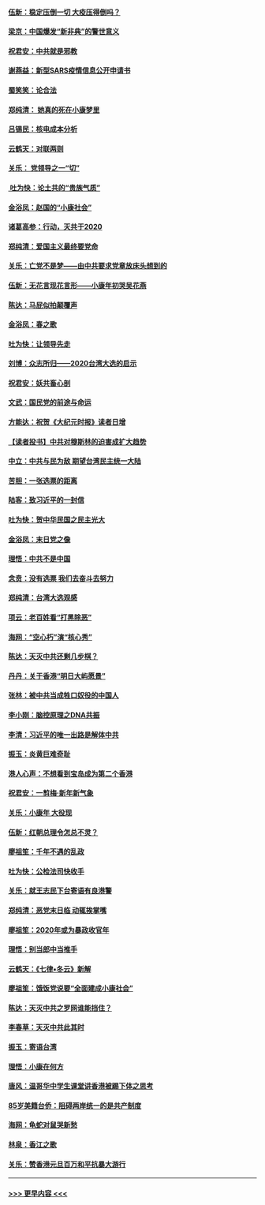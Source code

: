 #### [伍新：稳定压倒一切 大疫压得倒吗？](../pages/nsc993/n11812634.md?t=01222331) 
#### [梁京：中国爆发“新非典”的警世意义](../pages/nsc993/n11812554.md?t=01222331) 
#### [祝君安：中共就是邪教](../pages/nsc993/n11812431.md?t=01222331) 
#### [谢燕益：新型SARS疫情信息公开申请书](../pages/nsc993/n11808840.md?t=01222331) 
#### [蜀笑笑：论合法](../pages/nsc993/n11808064.md?t=01222331) 
#### [郑纯清： 她真的死在小康梦里](../pages/nsc993/n11806623.md?t=01222331) 
#### [吕锡民：核电成本分析](../pages/nsc993/n11806284.md?t=01222331) 
#### [云鹤天：对联两则](../pages/nsc993/n11805957.md?t=01222331) 
#### [关乐： 党领导之一“切”](../pages/nsc993/n11804505.md?t=01222331) 
#### [ 吐为快：论土共的“贵族气质”](../pages/nsc993/n11804490.md?t=01222331) 
#### [金浴凤：赵国的“小康社会”](../pages/nsc993/n11804452.md?t=01222331) 
#### [诸葛高参：行动，灭共于2020](../pages/nsc993/n11804120.md?t=01222331) 
#### [郑纯清：爱国主义最终要党命](../pages/nsc993/n11802197.md?t=01222331) 
#### [关乐：亡党不是梦——由中共要求党章放床头想到的](../pages/nsc993/n11802156.md?t=01222331) 
#### [伍新：无花言现花言形——小康年初哭吴花燕](../pages/nsc993/n11800044.md?t=01222331) 
#### [陈达：马屁似拍颠覆声](../pages/nsc993/n11800010.md?t=01222331) 
#### [金浴凤：春之歌](../pages/nsc993/n11797687.md?t=01222331) 
#### [吐为快：让领导先走](../pages/nsc993/n11797512.md?t=01222331) 
#### [刘博：众志所归——2020台湾大选的启示](../pages/nsc993/n11796878.md?t=01222331) 
#### [祝君安：妖共畜心剖](../pages/nsc993/n11794273.md?t=01222331) 
#### [文武：国民党的前途与命运](../pages/nsc993/n11794198.md?t=01222331) 
#### [方能达：祝贺《大纪元时报》读者日增](../pages/nsc993/n11793807.md?t=01222331) 
#### [【读者投书】中共对穆斯林的迫害成扩大趋势](../pages/nsc993/n11791371.md?t=01222331) 
#### [中立：中共与民为敌 期望台湾民主统一大陆](../pages/nsc993/n11790392.md?t=01222331) 
#### [苦胆：一张选票的距离](../pages/nsc993/n11788914.md?t=01222331) 
#### [陆客：致习近平的一封信](../pages/nsc993/n11788867.md?t=01222331) 
#### [吐为快：贺中华民国之民主光大](../pages/nsc993/n11788618.md?t=01222331) 
#### [金浴凤：末日党之像](../pages/nsc993/n11787475.md?t=01222331) 
#### [理悟：中共不是中国](../pages/nsc993/n11787463.md?t=01222331) 
#### [念贲：没有选票  我们去奋斗去努力](../pages/nsc993/n11787398.md?t=01222331) 
#### [郑纯清：台湾大选观感](../pages/nsc993/n11786210.md?t=01222331) 
#### [项云：老百姓看“打黑除恶”](../pages/nsc993/n11785398.md?t=01222331) 
#### [海网：“空心朽”演“核心秀”](../pages/nsc993/n11783874.md?t=01222331) 
#### [陈达：天灭中共还剩几步棋？](../pages/nsc993/n11783719.md?t=01222331) 
#### [丹丹：关于香港“明日大屿愿景”](../pages/nsc993/n11783273.md?t=01222331) 
#### [张林：被中共当成牲口奴役的中国人](../pages/nsc993/n11782397.md?t=01222331) 
#### [李小刚：脑控原理之DNA共振](../pages/nsc993/n11780962.md?t=01222331) 
#### [李清：习近平的唯一出路是解体中共](../pages/nsc993/n11780866.md?t=01222331) 
#### [振玉：炎黄巨难奇耻](../pages/nsc993/n11779632.md?t=01222331) 
#### [港人心声：不想看到宝岛成为第二个香港](../pages/nsc993/n11778817.md?t=01222331) 
#### [祝君安：一剪梅‧新年新气象](../pages/nsc993/n11776340.md?t=01222331) 
#### [关乐：小康年 大役现](../pages/nsc993/n11774213.md?t=01222331) 
#### [伍新：红朝总理令怎总不灵？](../pages/nsc993/n11770813.md?t=01222331) 
#### [廖祖笙：千年不遇的乱政](../pages/nsc993/n11770373.md?t=01222331) 
#### [吐为快：公检法司快收手](../pages/nsc993/n11770359.md?t=01222331) 
#### [关乐：就王志民下台寄语有良港警](../pages/nsc993/n11769903.md?t=01222331) 
#### [郑纯清：恶党末日临 动辄挨掌嘴](../pages/nsc993/n11769356.md?t=01222331) 
#### [廖祖笙：2020年或为暴政收官年](../pages/nsc993/n11768216.md?t=01222331) 
#### [理悟：别当郎中当推手](../pages/nsc993/n11768243.md?t=01222331) 
#### [云鹤天：《七律▪冬云》新解](../pages/nsc993/n11768204.md?t=01222331) 
#### [廖祖笙：饿饭党说要“全面建成小康社会”](../pages/nsc993/n11767482.md?t=01222331) 
#### [陈达：天灭中共之罗网谁能挡住？](../pages/nsc993/n11767465.md?t=01222331) 
#### [李春草：天灭中共此其时](../pages/nsc993/n11767452.md?t=01222331) 
#### [振玉：寄语台湾](../pages/nsc993/n11767432.md?t=01222331) 
#### [理悟：小康在何方](../pages/nsc993/n11767394.md?t=01222331) 
#### [唐风：温哥华中学生课堂讲香港被踢下体之思考](../pages/nsc993/n11766848.md?t=01222331) 
#### [85岁美籍台侨：阻碍两岸统一的是共产制度](../pages/nsc993/n11765043.md?t=01222331) 
#### [海网：龟蛇对鼠哭新愁](../pages/nsc993/n11764895.md?t=01222331) 
#### [林泉：香江之歌](../pages/nsc993/n11764415.md?t=01222331) 
#### [关乐：赞香港元旦百万和平抗暴大游行](../pages/nsc993/n11764382.md?t=01222331) 

----
#### [ >>> 更早内容 <<< ](../indexes/nsc993-earlier.md)
